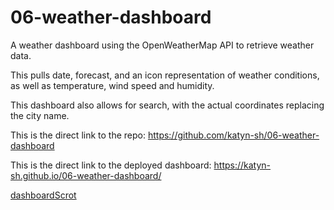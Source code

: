 # 06-weather-dashboard

A weather dashboard using the OpenWeatherMap API to retrieve weather data.

This pulls date, forecast, and an icon representation of weather conditions, as well as temperature, wind speed and humidity.

This dashboard also allows for search, with the actual coordinates replacing the city name.

This is the direct link to the repo:
https://github.com/katyn-sh/06-weather-dashboard

This is the direct link to the deployed dashboard:
https://katyn-sh.github.io/06-weather-dashboard/

[dashboardScrot](./assets/weatherScrot.png)
